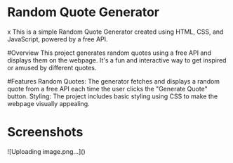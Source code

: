 <h1> Random Quote Generator</h1>x
This is a simple Random Quote Generator created using HTML, CSS, and JavaScript, powered by a free API.

#Overview
This project generates random quotes using a free API and displays them on the webpage. It's a fun and interactive way to get inspired or amused by different quotes.

#Features
Random Quotes: The generator fetches and displays a random quote from a free API each time the user clicks the "Generate Quote" button.
Styling: The project includes basic styling using CSS to make the webpage visually appealing.

<h1>Screenshots</h1>
![Uploading image.png…]()











